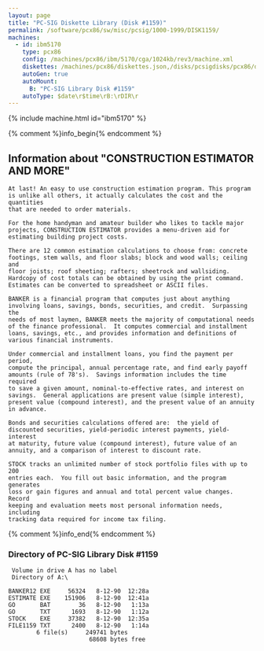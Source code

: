 ```yaml
---
layout: page
title: "PC-SIG Diskette Library (Disk #1159)"
permalink: /software/pcx86/sw/misc/pcsig/1000-1999/DISK1159/
machines:
  - id: ibm5170
    type: pcx86
    config: /machines/pcx86/ibm/5170/cga/1024kb/rev3/machine.xml
    diskettes: /machines/pcx86/diskettes.json,/disks/pcsigdisks/pcx86/diskettes.json
    autoGen: true
    autoMount:
      B: "PC-SIG Library Disk #1159"
    autoType: $date\r$time\rB:\rDIR\r
---
```


{% include machine.html id="ibm5170" %}

{% comment %}info_begin{% endcomment %}

## Information about "CONSTRUCTION ESTIMATOR AND MORE"

    At last! An easy to use construction estimation program. This program
    is unlike all others, it actually calculates the cost and the quantities
    that are needed to order materials.
    
    For the home handyman and amateur builder who likes to tackle major
    projects, CONSTRUCTION ESTIMATOR provides a menu-driven aid for
    estimating building project costs.
    
    There are 12 common estimation calculations to choose from: concrete
    footings, stem walls, and floor slabs; block and wood walls; ceiling and
    floor joists; roof sheeting; rafters; sheetrock and wallsiding.
    Hardcopy of cost totals can be obtained by using the print command.
    Estimates can be converted to spreadsheet or ASCII files.
    
    BANKER is a financial program that computes just about anything
    involving loans, savings, bonds, securities, and credit.  Surpassing the
    needs of most laymen, BANKER meets the majority of computational needs
    of the finance professional.  It computes commercial and installment
    loans, savings, etc., and provides information and definitions of
    various financial instruments.
    
    Under commercial and installment loans, you find the payment per
    period,
    compute the principal, annual percentage rate, and find early payoff
    amounts (rule of 78's).  Savings information includes the time required
    to save a given amount, nominal-to-effective rates, and interest on
    savings.  General applications are present value (simple interest),
    present value (compound interest), and the present value of an annuity
    in advance.
    
    Bonds and securities calculations offered are:  the yield of
    discounted securities, yield-periodic interest payments, yield-interest
    at maturity, future value (compound interest), future value of an
    annuity, and a comparison of interest to discount rate.
    
    STOCK tracks an unlimited number of stock portfolio files with up to 200
    entries each.  You fill out basic information, and the program generates
    loss or gain figures and annual and total percent value changes.  Record
    keeping and evaluation meets most personal information needs, including
    tracking data required for income tax filing.
{% comment %}info_end{% endcomment %}


### Directory of PC-SIG Library Disk #1159

     Volume in drive A has no label
     Directory of A:\

    BANKER12 EXE     56324   8-12-90  12:28a
    ESTIMATE EXE    151906   8-12-90  12:41a
    GO       BAT        36   8-12-90   1:13a
    GO       TXT      1693   8-12-90   1:12a
    STOCK    EXE     37382   8-12-90  12:35a
    FILE1159 TXT      2400   8-12-90   1:14a
            6 file(s)     249741 bytes
                           68608 bytes free
